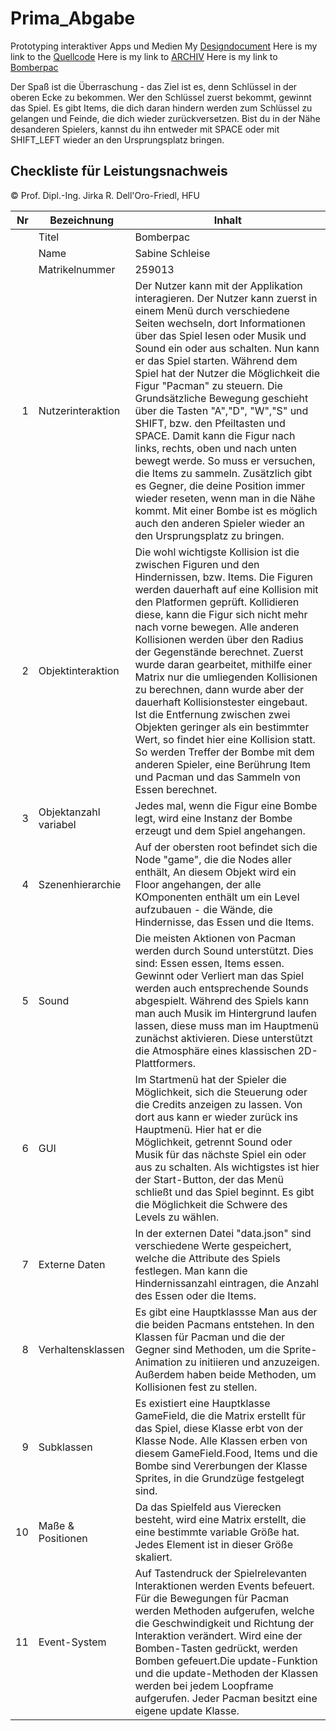 # Prima_Abgabe
Prototyping interaktiver Apps und Medien
My [Designdocument](https://github.com/sabinecelina/Prima_Abgabe/blob/master/BOMBERPAC_DESIGNDOKUMENT.pdf)
Here is my link to the [Quellcode](https://github.com/sabinecelina/Prima_Abgabe/tree/master/BomberpacGame)
Here is my link to [ARCHIV](https://github.com/sabinecelina/Prima_Abgabe/blob/master/Bomberpac.zip)
Here is my link to [Bomberpac](https://sabinecelina.github.io/Prima_Abgabe/BomberpacGame/Main.html)


Der Spaß ist die Überraschung - das Ziel ist es, denn Schlüssel in der oberen Ecke zu bekommen. Wer den Schlüssel zuerst bekommt, gewinnt das Spiel. 
Es gibt Items, die dich daran hindern werden zum Schlüssel zu gelangen und Feinde, die dich wieder zurückversetzen. Bist du in der Nähe desanderen Spielers, kannst du ihn entweder mit SPACE oder mit SHIFT_LEFT wieder an den Ursprungsplatz bringen.

## Checkliste für Leistungsnachweis
© Prof. Dipl.-Ing. Jirka R. Dell'Oro-Friedl, HFU

| Nr | Bezeichnung           | Inhalt                                                                                                                                                                                                                                                                         |
|---:|-----------------------|--------------------------------------------------------------------------------------------------------------------------------------------------------------------------------------------------------------------------------------------------------------------------------|
|    | Titel                 |Bomberpac
|    | Name                  |Sabine Schleise
|    | Matrikelnummer        |259013
|  1 | Nutzerinteraktion     | Der Nutzer kann mit der Applikation interagieren. Der Nutzer kann zuerst in einem Menü durch verschiedene Seiten wechseln, dort Informationen über das Spiel lesen oder Musik und Sound ein oder aus schalten. Nun kann er das Spiel starten. Während dem Spiel hat der Nutzer die Möglichkeit die Figur "Pacman" zu steuern. Die Grundsätzliche Bewegung geschieht über die Tasten "A","D", "W","S" und SHIFT, bzw. den Pfeiltasten und SPACE. Damit kann die Figur nach links, rechts, oben und nach unten bewegt werde. So muss er versuchen, die Items zu sammeln. Zusätzlich gibt es Gegner, die deine Position immer wieder reseten, wenn man in die Nähe kommt. Mit einer Bombe ist es möglich auch den anderen Spieler wieder an den Ursprungsplatz zu bringen.                                                                                                                                               |
|  2 | Objektinteraktion     | Die wohl wichtigste Kollision ist die zwischen Figuren und den Hindernissen, bzw. Items. Die Figuren werden dauerhaft auf eine Kollision mit den Platformen geprüft. Kollidieren diese, kann die Figur sich nicht mehr nach vorne bewegen. Alle anderen Kollisionen werden über den Radius der Gegenstände berechnet. Zuerst wurde daran gearbeitet, mithilfe einer Matrix nur die umliegenden Kollisionen zu berechnen, dann wurde aber der dauerhaft Kollisionstester eingebaut. Ist die Entfernung zwischen zwei Objekten geringer als ein bestimmter Wert, so findet hier eine Kollision statt. So werden Treffer der Bombe mit dem anderen Spieler, eine Berührung Item und Pacman und das Sammeln von Essen berechnet.                                                                                                                                                                               |
|  3 | Objektanzahl variabel | Jedes mal, wenn die Figur eine Bombe legt, wird eine Instanz der Bombe erzeugt und dem Spiel angehangen.                                                                                                                                                      |
|  4 | Szenenhierarchie      | Auf der obersten root befindet sich die Node "game", die die Nodes aller enthält, An diesem Objekt wird ein Floor  angehangen, der alle KOmponenten enthält um ein Level aufzubauen - die Wände, die Hindernisse, das Essen und die Items.                                                                                                                                                       |
|  5 | Sound                 | Die meisten Aktionen von Pacman werden durch Sound unterstützt. Dies sind: Essen essen, Items essen. Gewinnt oder Verliert man das Spiel werden auch entsprechende Sounds abgespielt. Während des Spiels kann man auch Musik im Hintergrund laufen lassen, diese muss man im Hauptmenü zunächst aktivieren. Diese unterstützt die Atmosphäre eines klassischen 2D-Plattformers.                                                            |
|  6 | GUI                   | Im Startmenü hat der Spieler die Möglichkeit, sich die Steuerung oder die Credits anzeigen zu lassen. Von dort aus kann er wieder zurück ins Hauptmenü. Hier hat er die Möglichkeit, getrennt Sound oder Musik für das nächste Spiel ein oder aus zu schalten. Als wichtigstes ist hier der Start-Button, der das Menü schließt und das Spiel beginnt. Es gibt die Möglichkeit die Schwere des Levels zu wählen.                                   |
|  7 | Externe Daten         | In der externen Datei "data.json" sind verschiedene Werte gespeichert, welche die Attribute des Spiels festlegen. Man kann die Hindernissanzahl eintragen, die Anzahl des Essen oder die Items.                                                                       |
|  8 | Verhaltensklassen     | Es gibt eine Hauptklassse Man aus der die beiden Pacmans entstehen. In den Klassen für Pacman und die der Gegner sind Methoden, um die Sprite-Animation zu initiieren und anzuzeigen. Außerdem haben beide Methoden, um Kollisionen fest zu stellen.                          |
|  9 | Subklassen            | Es existiert eine Hauptklasse GameField, die die Matrix erstellt für das Spiel, diese Klasse erbt von der Klasse Node. Alle Klassen erben von diesem GameField.Food, Items und die Bombe sind Vererbungen der Klasse Sprites, in die Grundzüge festgelegt sind. 
| 10 | Maße & Positionen     | Da das Spielfeld aus Vierecken besteht, wird eine Matrix erstellt, die eine bestimmte variable Größe hat. Jedes Element ist in dieser Größe skaliert.                                                               |
| 11 | Event-System          | Auf Tastendruck der Spielrelevanten Interaktionen werden Events befeuert. Für die Bewegungen für Pacman werden Methoden aufgerufen, welche die Geschwindigkeit und Richtung der Interaktion verändert. Wird eine der Bomben-Tasten gedrückt, werden Bomben gefeuert.Die update-Funktion und die update-Methoden der Klassen werden bei jedem Loopframe aufgerufen. Jeder Pacman besitzt eine eigene update Klasse.                                                                                                                                                                           |
